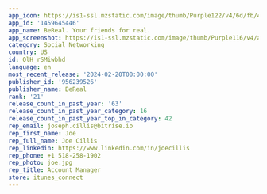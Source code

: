 ```yaml
---
app_icon: https://is1-ssl.mzstatic.com/image/thumb/Purple122/v4/6d/fb/48/6dfb48c3-1166-5eb8-d210-70e496d6e175/AppIcon-0-0-1x_U007emarketing-0-5-0-85-220.png/1024x1024bb.png
app_id: '1459645446'
app_name: BeReal. Your friends for real.
app_screenshot: https://is1-ssl.mzstatic.com/image/thumb/Purple116/v4/af/4c/4c/af4c4c98-17d7-7f02-aa92-09b038f5bd87/d544f39b-a567-464e-8d6b-aa9dd5ab84a1_1.png/1242x2688bb.png
category: Social Networking
country: US
id: OlH_rSMiwbhd
language: en
most_recent_release: '2024-02-20T00:00:00'
publisher_id: '956239526'
publisher_name: BeReal
rank: '21'
release_count_in_past_year: '63'
release_count_in_past_year_category: 16
release_count_in_past_year_top_in_category: 42
rep_email: joseph.cillis@bitrise.io
rep_first_name: Joe
rep_full_name: Joe Cillis
rep_linkedin: https://www.linkedin.com/in/joecillis
rep_phone: +1 518-258-1902
rep_photo: joe.jpg
rep_title: Account Manager
store: itunes_connect
---
```

